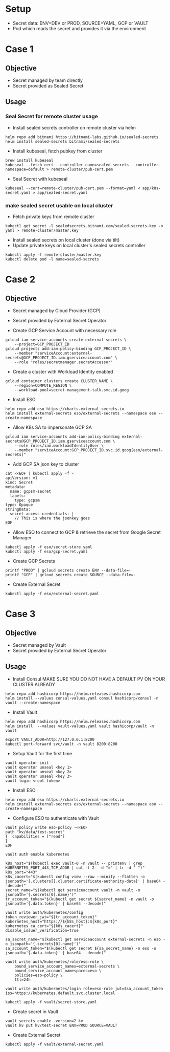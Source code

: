 # Setup
- Secret data: ENV=DEV or PROD, SOURCE=YAML, GCP or VAULT
- Pod which reads the secret and provides it via the environment

# Case 1
## Objective
- Secret managed by team directly
- Secret provided as Sealed Secret

## Usage
### Seal Secret for remote cluster usage
- Install sealed secrets controller on remote cluster via helm
```
helm repo add bitnami https://bitnami-labs.github.io/sealed-secrets
helm install sealed-secrets bitnami/sealed-secrets
```
- Install kubeseal, fetch pubkey from cluster
```
brew install kubeseal
kubeseal --fetch-cert --controller-name=sealed-secrets --controller-namespace=default > remote-cluster/pub-cert.pem
```
- Seal Secret with kubeseal
```
kubeseal --cert=remote-cluster/pub-cert.pem --format=yaml < app/k8s-secret.yaml > app/sealed-secret.yaml
```
### make sealed secret usable on local cluster
- Fetch private keys from remote cluster
```
kubectl get secret -l sealedsecrets.bitnami.com/sealed-secrets-key -o yaml > remote-cluster/master.key
```
- Install sealed secrets on local cluster (done via tilt)
- Update private keys on local cluster's sealed secrets controller
```
kubectl apply -f remote-cluster/master.key
kubectl delete pod -l name=sealed-secrets
```

# Case 2
## Objective
- Secret managed by Cloud Provider (GCP)
- Secret provided by External Secret Operator

- Create GCP Service Account with necessary role
```
gcloud iam service-accounts create external-secrets \
    --project=GCP_PROJECT_ID
gcloud projects add-iam-policy-binding GCP_PROJECT_ID \
    --member "serviceAccount:external-secrets@GCP_PROJECT_ID.iam.gserviceaccount.com" \
    --role "roles/secretmanager.secretAccessor"
```
- Create a cluster with Workload Identity enabled
```
gcloud container clusters create CLUSTER_NAME \
    --region=COMPUTE_REGION \
    --workload-pool=secret-management-talk.svc.id.goog
```

- Install ESO
```
helm repo add eso https://charts.external-secrets.io
helm install external-secrets eso/external-secrets --namespace eso --create-namespace
```
- Allow K8s SA to impersonate GCP SA
```
gcloud iam service-accounts add-iam-policy-binding external-secrets@GCP_PROJECT_ID.iam.gserviceaccount.com \
    --role roles/iam.workloadIdentityUser \
    --member "serviceAccount:GCP_PROJECT_ID.svc.id.goog[eso/external-secrets]"
```
- Add GCP SA json key to cluster
```
cat <<EOF | kubectl apply -f -
apiVersion: v1
kind: Secret
metadata:
  name: gcpsm-secret
  labels:
    type: gcpsm
type: Opaque
stringData:
  secret-access-credentials: |-
    // This is where the jsonkey goes
EOF
```
- Allow ESO to connect to GCP & retrieve the secret from Google Secret Manager
```
kubectl apply -f eso/secret-store.yaml
kubectl apply -f eso/gcp-secret.yaml
```

- Create GCP Secrets
```
printf "PROD" | gcloud secrets create ENV --data-file=-
printf "GCP" | gcloud secrets create SOURCE --data-file=-
```

- Create External Secret
```
kubectl apply -f eso/external-secret.yaml
```

# Case 3
## Objective
- Secret managed by Vault
- Secret provided by External Secret Operator

## Usage
- Install Consul
MAKE SURE YOU DO NOT HAVE A DEFAULT PV ON YOUR CLUSTER ALREADY
```
helm repo add hashicorp https://helm.releases.hashicorp.com
helm install --values consul-values.yaml consul hashicorp/consul -n vault --create-namespace
```
- Install Vault
```
helm repo add hashicorp https://helm.releases.hashicorp.com
helm install  --values vault-values.yaml vault hashicorp/vault -n vault

export VAULT_ADDR=http://127.0.0.1:8200
kubectl port-forward svc/vault -n vault 8200:8200
```

- Setup Vault for the first time
```
vault operator init
vault operator unseal <key 1>
vault operator unseal <key 2>
vault operator unseal <key 3>
vault login <root token>
```

- Install ESO
```
helm repo add eso https://charts.external-secrets.io
helm install external-secrets eso/external-secrets --namespace eso --create-namespace
``` 

- Configure ESO to authenticate with Vault
```
vault policy write eso-policy -<<EOF     
path "kv/data/test-secret"                                                  
{  capabilities = ["read"]                
}                         
EOF
```
```
vault auth enable kubernetes

k8s_host="$(kubectl exec vault-0 -n vault -- printenv | grep KUBERNETES_PORT_443_TCP_ADDR | cut -f 2- -d "=" | tr -d " ")"
k8s_port="443"            
k8s_cacert="$(kubectl config view --raw --minify --flatten -o jsonpath='{.clusters[].cluster.certificate-authority-data}' | base64 --decode)"
secret_name="$(kubectl get serviceaccount vault -n vault -o jsonpath='{.secrets[0].name}')"
tr_account_token="$(kubectl get secret ${secret_name} -n vault -o jsonpath='{.data.token}' | base64 --decode)"

vault write auth/kubernetes/config token_reviewer_jwt="${tr_account_token}" kubernetes_host="https://${k8s_host}:${k8s_port}" kubernetes_ca_cert="${k8s_cacert}" 
disable_issuer_verification=true

sa_secret_name="$(kubectl get serviceaccount external-secrets -n eso -o jsonpath='{.secrets[0].name}')"
sa_account_token="$(kubectl get secret ${sa_secret_name} -n eso -o jsonpath='{.data.token}' | base64 --decode)"                  

vault write auth/kubernetes/role/eso-role \
    bound_service_account_names=external-secrets \
    bound_service_account_namespaces=eso \
    policies=eso-policy \
    ttl=24h

vault write auth/kubernetes/login role=eso-role jwt=$sa_account_token iss=https://kubernetes.default.svc.cluster.local
```
```
kubectl apply -f vault/secret-store.yaml
```

- Create secret in Vault
```
vault secrets enable -version=2 kv
vault kv put kv/test-secret ENV=PROD SOURCE=VAULT
```
- Create External Secret
```
kubectl apply -f vault/external-secret.yaml
```
